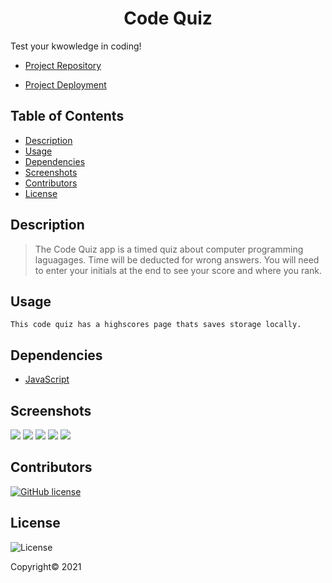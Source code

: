 <div align="center">

# Code Quiz

</div>

Test your kwowledge in coding!

- [Project Repository](https://github.com/lbarnes86/codeQuiz)

- [Project Deployment](https://lbarnes86.github.io/Code_Quiz/)

## Table of Contents

- [Description](#description)
- [Usage](#usage)
- [Dependencies](#dependencies)
- [Screenshots](#screenshots)
- [Contributors](#contributors)
- [License](#license)

## Description

>The Code Quiz app is a timed quiz about computer programming laguagages. Time will be deducted for wrong answers. You will need to enter your initials at the end to see your score and where you rank.

## Usage
```
This code quiz has a highscores page thats saves storage locally. 
```

## Dependencies
- [JavaScript](https://www.javascript.com/) 

## Screenshots

<img src="https://user-images.githubusercontent.com/70309736/101308238-05ecc500-380f-11eb-97a4-b14bdbf3b43e.png">

<img src="https://user-images.githubusercontent.com/70309736/101308241-071df200-380f-11eb-8f2f-f22767196664.png">

<img src="https://user-images.githubusercontent.com/70309736/101308245-084f1f00-380f-11eb-84ad-51d95bf8ec59.png">

<img src="https://user-images.githubusercontent.com/70309736/101308248-0a18e280-380f-11eb-9192-ad0942f58ef9.png">

<img src="https://user-images.githubusercontent.com/70309736/101308249-0be2a600-380f-11eb-9a6e-71593198a014.png">

## Contributors

[![GitHub license](https://img.shields.io/badge/Made%20by-Lloyd%20Barnes-ab8c9b?style=flat&logo=github)](https://github.com/lbarnes86)

## License

![License](https://img.shields.io/badge/license-ISC-green")

Copyright© 2021 